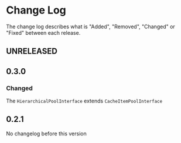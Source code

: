 # Change Log

The change log describes what is "Added", "Removed", "Changed" or "Fixed" between each release. 

## UNRELEASED

## 0.3.0

### Changed

The `HierarchicalPoolInterface` extends `CacheItemPoolInterface`

## 0.2.1

No changelog before this version
